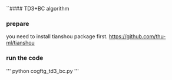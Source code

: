 ``#### TD3+BC algorithm

### prepare

you need to install tianshou package first.
https://github.com/thu-ml/tianshou
### run the code
''' python cogftg_td3_bc.py '''
